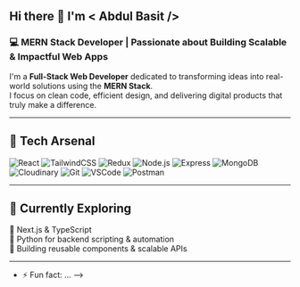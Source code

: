 ## Hi there 👋 I'm < Abdul Basit />

### 💻 MERN Stack Developer | Passionate about Building Scalable & Impactful Web Apps

I'm a **Full-Stack Web Developer** dedicated to transforming ideas into real-world solutions using the **MERN Stack**.  
I focus on clean code, efficient design, and delivering digital products that truly make a difference.

---

## 🚀 Tech Arsenal

![React](https://img.shields.io/badge/Frontend-React.js-blue?logo=react)
![TailwindCSS](https://img.shields.io/badge/Styling-TailwindCSS-38B2AC?logo=tailwind-css)
![Redux](https://img.shields.io/badge/State-Redux_Toolkit-764ABC?logo=redux)
![Node.js](https://img.shields.io/badge/Backend-Node.js-green?logo=node.js)
![Express](https://img.shields.io/badge/Framework-Express.js-lightgrey?logo=express)
![MongoDB](https://img.shields.io/badge/Database-MongoDB-47A248?logo=mongodb)
![Cloudinary](https://img.shields.io/badge/Cloud-Cloudinary-blue?logo=cloudinary)
![Git](https://img.shields.io/badge/Tools-Git-orange?logo=git)
![VSCode](https://img.shields.io/badge/Editor-VS_Code-007ACC?logo=visual-studio-code)
![Postman](https://img.shields.io/badge/API-Postman-orange?logo=postman)

---

## 🌱 Currently Exploring
🚀 Next.js & TypeScript  
🐍 Python for backend scripting & automation  
🧩 Building reusable components & scalable APIs

---
- ⚡ Fun fact: ...
-->
